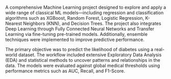 A comprehensive Machine Learning project designed to explore and apply a wide range of classical ML models—including regression and classification algorithms such as XGBoost, Random Forest, Logistic Regression, K-Nearest Neighbors (KNN), and Decision Trees. The project also integrates Deep Learning through Fully Connected Neural Networks and Transfer Learning via fine-tuning pre-trained models. Additionally, ensemble techniques were implemented to improve predictive performance.

The primary objective was to predict the likelihood of diabetes using a real-world dataset. The workflow included extensive Exploratory Data Analysis (EDA) and statistical methods to uncover patterns and relationships in the data. The models were evaluated against global medical thresholds using performance metrics such as AUC, Recall, and F1-Score.

